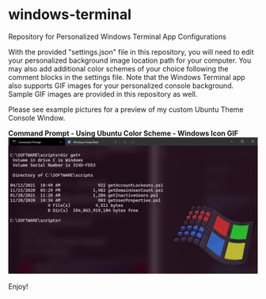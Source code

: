 # windows-terminal
Repository for Personalized Windows Terminal App Configurations

With the provided "settings.json" file in this repository, you will need to edit your personalized background image location path for your computer. You may also add additional color schemes of your choice following the comment blocks in the settings file. Note that the Windows Terminal app also supports GIF images for your personalized console background. Sample GIF images are provided in this repository as well.

Please see example pictures for a preview of my custom Ubuntu Theme Console Window.

<b>Command Prompt - Using Ubuntu Color Scheme - Windows Icon GIF</b>
![](PREVIEW1.png)

Enjoy!
